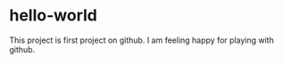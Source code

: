 # hello-world
This project  is first project on github. I am feeling happy for playing with github.

